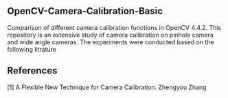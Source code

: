## OpenCV-Camera-Calibration-Basic
Comparison of different camera calibration functions in OpenCV 4.4.2.
This repository is an extensive study of camera calibration on pinhole camera and wide angle cameras.
The experiments were conducted based on the following litrature
## References
<a id="1">[1]</a> 
A Flexible New Technique for Camera
Calibration. Zhengyou Zhang


